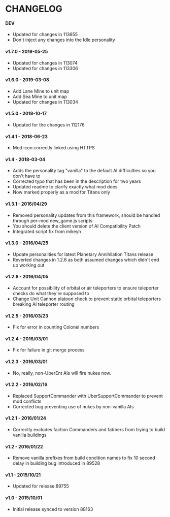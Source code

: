 # CHANGELOG

#### DEV

 - Updated for changes in 113655
 - Don't inject any changes into the Idle personality

#### v1.7.0 - 2019-05-25

 - Updated for changes in 113074
 - Updated for changes in 113306

#### v1.6.0 - 2019-03-08

 - Add Lane Mine to unit map
 - Add Sea Mine to unit map
 - Updated for changes in 113034

#### v1.5.0 - 2018-10-17

 - Updated for the changes in 112176

#### v1.4.1 - 2018-06-23

 - Mod icon correctly linked using HTTPS

#### v1.4 - 2018-03-04

 - Adds the personality tag "vanilla" to the default AI difficulties so you don't have to
 - Corrected typo that has been in the description for two years
 - Updated readme to clarify exactly what mod does
 - Now marked properly as a mod for Titans only

#### v1.3.1 - 2016/04/29

 - Removed personality updates from this framework, should be handled through per-mod new_game.js scripts
 - You should delete the client version of AI Compatibility Patch
 - Integrated script fix from mikeyh

#### v1.3.0 - 2016/04/25

 - Update personalities for latest Planetary Annihilation Titans release
 - Reverted changes in 1.2.6 as both assumed changes which didn't end up working out

#### v1.2.6 - 2016/04/05

 - Account for possibility of orbital or air teleporters to ensure teleporter checks do what they're supposed to
 - Change Unit Cannon platoon check to prevent static orbital teleporters breaking AI teleporter routing

#### v1.2.5 - 2016/03/23

 - Fix for error in counting Colonel numbers

#### v1.2.4 - 2016/03/01

 - Fix for failure in git merge process

#### v1.2.3 - 2016/03/01

 - No, really, non-UberEnt AIs will fire nukes now.

#### v1.2.2 - 2016/02/16

 - Replaced SupportCommander with UberSupportCommander to prevent mod conflicts
 - Corrected bug preventing use of nukes by non-vanilla AIs

#### v1.2.1 - 2016/01/24

 - Correctly excludes faction Commanders and fabbers from trying to build vanilla buildings

#### v1.2 - 2016/01/22

 - Remove vanilla prefixes from build condition names to fix 10 second delay in building bug introduced in 89528

#### v1.1 - 2015/10/21

 - Updated for release 89755

#### v1.0 - 2015/10/01

 - Initial release synced to version 88163